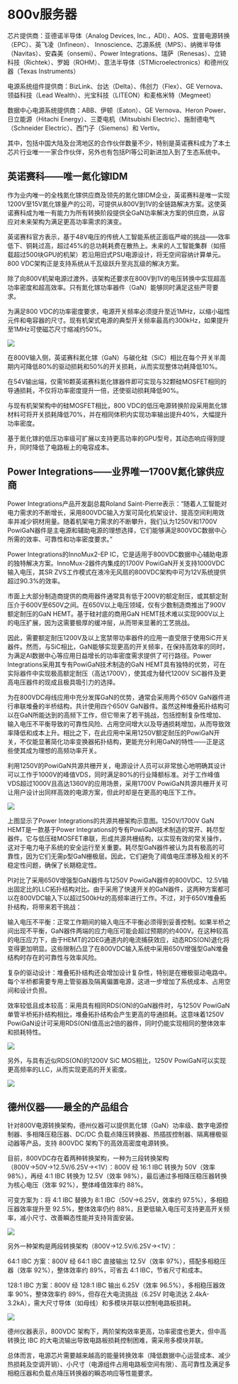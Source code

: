 # 800v服务器

芯片提供商：亚德诺半导体（Analog Devices, Inc.，ADI）、AOS、宜普电源转换（EPC）、英飞凌（Infineon）、 Innoscience、芯源系统（MPS）、纳微半导体（Navitas）、安森美（onsemi）、Power Integrations、瑞萨（Renesas）、立锜科技（Richtek）、罗姆（ROHM）、意法半导体（STMicroelectronics）和德州仪器（Texas Instruments）

电源系统组件提供商：BizLink、台达（Delta）、伟创力（Flex）、GE Vernova、领益科技（Lead Wealth）、光宝科技（LITEON）和麦格米特（Megmeet） 

数据中心电源系统提供商：ABB、伊顿（Eaton）、GE Vernova、Heron Power、日立能源（Hitachi Energy）、三菱电机（Mitsubishi Electric）、施耐德电气（Schneider Electric）、西门子（Siemens）和 Vertiv。

其中，包括中国大陆及台湾地区的合作伙伴数量不少，特别是英诺赛科成为了本土芯片行业唯一一家合作伙伴，另外也有包括PI等公司新进加入到了生态系统中。

## 英诺赛科——唯一氮化镓IDM

作为业内唯一的全栈氮化镓供应商及领先的氮化镓IDM企业，英诺赛科是唯一实现1200V至15V氮化镓量产的公司，可提供从800V到1V的全链路解决方案。这使英诺赛科成为唯一有能力为所有转换阶段提供全GaN功率解决方案的供应商，从容应对未来架构为满足更高功率需求的演变。 

英诺赛科官方表示，基于48V电压的传统人工智能系统正面临严峻的挑战——效率低下、铜耗过高，超过45%的总功耗耗费在散热上。未来的人工智能集群（如搭载超过500块GPU的机架）若沿用旧式PSU电源设计，将无空间容纳计算单元。800 VDC架构正是支持系统从千瓦级跃升至兆瓦级的解决方案。 

除了向800V机架电源过渡外，该架构还要求在800V到1V的电压转换中实现超高功率密度和超高效率。只有氮化镓功率器件（GaN）能够同时满足这些严苛要求。

为满足800 VDC的功率密度要求，电源开关频率必须提升至近1MHz，以缩小磁性元件和电容器的尺寸。现有机架式电源的典型开关频率最高约300kHz，如果提升至1MHz可使磁芯尺寸缩减约50%。

![](https://raw.githubusercontent.com/LeroyK111/pictureBed/master/20251021214348.png)

在800V输入侧，英诺赛科氮化镓（GaN）与碳化硅（SiC）相比在每个开关半周期内可降低80%的驱动损耗和50%的开关损耗，从而实现整体功耗降低10%。 

在54V输出端，仅需16颗英诺赛科氮化镓器件即可实现与32颗硅MOSFET相同的导通损耗，不仅将功率密度提升一倍，还使驱动损耗降低90%。 

与现有机架架构中的硅MOSFET相比，800 VDC的低压电源转换阶段采用氮化镓材料可将开关损耗降低70%，并在相同体积内实现功率输出提升40%，大幅提升功率密度。

基于氮化镓的低压功率级可扩展以支持更高功率的GPU型号，其动态响应得到提升，同时降低了电路板上的电容成本。

## **Power Integrations——业界唯一1700V氮化镓供应商**

Power Integrations产品开发副总裁Roland Saint-Pierre表示：“随着人工智能对电力需求的不断增长，采用800VDC输入方案可简化机架设计、提高空间利用效率并减少铜材用量。随着机架电力需求的不断攀升，我们认为1250V和1700V PowiGaN器件是主电源和辅助电源的理想选择，它们能够满足800VDC数据中心所需的效率、可靠性和功率密度要求。” 

Power Integrations的InnoMux2-EP IC，它是适用于800VDC数据中心辅助电源的独特解决方案。InnoMux-2器件内集成的1700V PowiGaN开关支持1000VDC输入电压，其SR ZVS工作模式在液冷无风扇的800VDC架构中可为12V系统提供超过90.3%的效率。

市面上大部分制造商提供的商用器件通常具有低于200V的额定耐压，或其额定耐压介于600V至650V之间。在650V以上电压领域，仅有少数制造商推出了900V额定耐压的GaN HEMT。基于硅衬底的商用GaN HEMT技术难以实现900V以上的电压扩展，因为这需要极厚的缓冲层，从而带来显著的工艺挑战。

因此，需要额定耐压1200V及以上宽禁带功率器件的应用一直受限于使用SiC开关器件。然而，与SiC相比，GaN能够实现更高的开关频率，在保持高效率的同时，为满足AI数据中心等应用日益增长的功率密度需求提供了可行路径。Power Integrations采用其专有PowiGaN技术制造的GaN HEMT具有独特的优势，可在实际器件中实现极高额定耐压（高达1700V），使其成为替代1200V SiC器件及更高电压器件的现成且极具吸引力的选择。

为在800VDC母线应用中充分发挥GaN的优势，通常会采用两个650V GaN器件进行串联堆叠的半桥结构，共计使用四个650V GaN器件。虽然这种堆叠拓扑结构可以在GaN所能达到的高频下工作，但它带来了若干挑战，包括控制复杂性增加、输入电压不平衡导致的可靠性风险、占用空间增大以及导通损耗增加，从而导致效率降低和成本上升。相比之下，在此应用中采用1250V额定耐压的PowiGaN开关，不仅能显著简化功率变换器拓扑结构，更能充分利用GaN的特性——正是这些使其成为理想的高频功率开关。

利用1250V的PowiGaN共源共栅开关，电源设计人员可以非常放心地明确其设计可以工作于1000V的峰值VDS，同时满足80%的行业降额标准。对于工作峰值VDS超过1000V且高达1360V的应用场景，采用1700V PowiGaN共源共栅开关可让用户设计出同样高效的电源方案，但此时却是在更高的电压下工作。

![](https://raw.githubusercontent.com/LeroyK111/pictureBed/master/20251021214526.png)

上图显示了Power Integrations的共源共栅架构示意图。1250V/1700V GaN HEMT是一款基于Power Integrations的专有PowiGaN技术制造的常开、耗尽型器件。它与低压硅MOSFET串联，形成共源共栅结构，以实现有效的常关操作，这对于电力电子系统的安全运行至关重要。耗尽型GaN器件被认为具有极高的可靠性，因为它们无需p型GaN栅极层。因此，它们避免了阈值电压漂移及相关的不稳定性问题，确保了长期稳定性。

PI对比了采用650V增强型GaN器件与1250V PowiGaN器件的800VDC、12.5V输出固定比的LLC拓扑结构对比。由于采用了快速开关的GaN器件，这两种方案都可以在800VDC输入下以超过500kHz的高频率进行工作。不过，对于650V堆叠拓扑结构，将带来若干挑战：

输入电压不平衡：正常工作期间的输入电压不平衡必须得到妥善控制。如果半桥之间出现不平衡，GaN器件两端的应力电压可能会超过预期的约400V。在这种较高的电压应力下，由于HEMT的2DEG通道内的电流捕获效应，动态RDS(ON)退化将变得更加明显。这些限制凸显了在800VDC输入系统中采用650V增强型GaN堆叠结构时存在的可靠性与效率风险。

复杂的驱动设计：堆叠拓扑结构还会增加设计复杂性，特别是在栅极驱动电路中。每个半桥都需要专用上管驱器及隔离偏置电源，这进一步增加了系统成本、占用空间和设计负担。

效率较低且成本较高：采用具有相同RDS(ON)的GaN器件时，与1250V PowiGaN单管半桥拓扑结构相比，堆叠拓扑结构会产生更高的导通损耗。这意味着1250V PowiGaN设计可采用RDS(ON)值高出2倍的器件，同时仍能实现相同的整体效率和损耗特性。

![](https://raw.githubusercontent.com/LeroyK111/pictureBed/master/20251021214551.png)

另外，与具有近似RDS(ON)的1200V SiC MOS相比，1250V PowiGaN可以实现更高频率的LLC，从而实现更高的开关密度。

![](https://raw.githubusercontent.com/LeroyK111/pictureBed/master/20251021214610.png)

## **德州仪器——最全的产品组合**

针对800V电源转换架构，德州仪器可以提供氮化镓（GaN）功率级、数字电源控制器、多相降压稳压器、DC/DC 负载点降压转换器、热插拔控制器、隔离栅极驱动器等产品，支持 800VDC 架构下的高效高密度电源转换。

目前，800VDC存在着两种转换架构，一种为三段转换架构（800V→50V→12.5V/6.25V→<1V）：800V 经 16:1 IBC 转换为 50V（效率 98%），再经 4:1 IBC 转换为 12.5V（效率 98%），最后通过多相降压稳压器转换为核心电压（效率 92%），整体峰值效率约 88%。

可变方案为：将 4:1 IBC 替换为 8:1 IBC（50V→6.25V，效率约 97.5%），多相稳压器效率提升至 92.5%，整体效率仍约 88%，且更低输入电压可支持更高开关频率，减小尺寸、改善瞬态性能并支持背面安装。

![](https://raw.githubusercontent.com/LeroyK111/pictureBed/master/20251021214649.png)

另外一种架构是两段转换架构（800V→12.5V/6.25V→<1V）：

64:1 IBC 方案：800V 经 64:1 IBC 直接输出 12.5V（效率 97%），搭配多相稳压器（效率 92%），整体效率约 89%，可省去 4:1 IBC，节省尺寸和成本。

128:1 IBC 方案：800V 经 128:1 IBC 输出 6.25V（效率 96.5%），多相稳压器效率 90%，整体效率约 89%，但存在大电流挑战（6.25V 时电流达 2.4kA-3.2kA），需大尺寸导体（如母线）和多模块并联以控制电路板损耗。

![](https://raw.githubusercontent.com/LeroyK111/pictureBed/master/20251021214739.png)

德州仪器表示，800VDC 架构下，两阶架构效率更高，功率密度也更大，但中高转换比 IBC 的大电流输出导致电路板损耗控制困难，需采用多模块并联。

总体而言，电源芯片需要越来越高的能量转换效率（降低数据中心运营成本、减少热损耗及空调开销）、小尺寸（电源组件占用电路板空间有限）、高可靠性及满足多相稳压器和负载点降压转换器的瞬态响应等性能要求。

